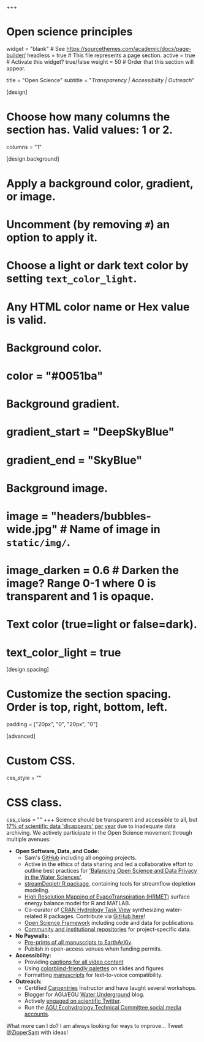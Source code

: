 +++
# Open science principles

widget = "blank"  # See https://sourcethemes.com/academic/docs/page-builder/
headless = true # This file represents a page section.
active = true  # Activate this widget? true/false
weight = 50  # Order that this section will appear.

title = "Open Science"
subtitle = "*Transparency | Accessibility | Outreach*"

[design]
  # Choose how many columns the section has. Valid values: 1 or 2.
  columns = "1"

[design.background]
  # Apply a background color, gradient, or image.
  #   Uncomment (by removing `#`) an option to apply it.
  #   Choose a light or dark text color by setting `text_color_light`.
  #   Any HTML color name or Hex value is valid.

  # Background color.
  # color = "#0051ba"
  
  # Background gradient.
  # gradient_start = "DeepSkyBlue"
  # gradient_end = "SkyBlue"
  
  # Background image.
  # image = "headers/bubbles-wide.jpg"  # Name of image in `static/img/`.
  # image_darken = 0.6  # Darken the image? Range 0-1 where 0 is transparent and 1 is opaque.

  # Text color (true=light or false=dark).
  # text_color_light = true

[design.spacing]
  # Customize the section spacing. Order is top, right, bottom, left.
  padding = ["20px", "0", "20px", "0"]

[advanced]
 # Custom CSS. 
 css_style = ""
 
 # CSS class.
 css_class = ""
+++
Science should be transparent and accessible to all, but [17% of scientific data 'disappears' per year](https://www.sciencedirect.com/science/article/pii/S0960982213014000) due to inadequate data archiving. We actively participate in the Open Science movement through multiple avenues:
 - **Open Software, Data, and Code:** 
   - Sam's [GitHub](https://www.github.com/samzipper) including all ongoing projects.
   - Active in the ethics of data sharing and led a collaborative effort to outline best practices for ['Balancing Open Science and Data Privacy in the Water Sciences'](https://agupubs.onlinelibrary.wiley.com/doi/abs/10.1029/2019WR025080).
   - [streamDepletr R package](https://cran.r-project.org/package=streamDepletr), containing tools for streamflow depletion modeling.
   - [High Resolution Mapping of EvapoTranspiration (HRMET)](https://github.com/samzipper/HRMET) surface energy balance model for R and MATLAB.
   - Co-curator of [CRAN Hydrology Task View](https://cran.r-project.org/web/views/Hydrology.html) synthesizing water-related R packages. Contribute via [GitHub here](https://github.com/ropensci/Hydrology/)!
   - [Open Science Framework](https://osf.io/jx68u/) including code and data for publications.
   - [Community and institutional repositories](https://lter.limnology.wisc.edu/data?combine=&field_data_set_core_areas_target_id=All&field_data_set_ntl_themes_target_id=All&family_name=Samuel+C.+Zipper) for project-specific data.
 - **No Paywalls:** 
   - [Pre-prints of all manuscripts to EarthArXiv](https://osf.io/jx68u/).
   - Publish in open-access venues when funding permits.
 - **Accessibility:** 
   - Providing [captions for all video content](https://www.youtube.com/watch?v=DaTFs6VEpTU)
   - Using [colorblind-friendly palettes](https://sashat.me/2017/01/11/list-of-20-simple-distinct-colors/) on slides and figures
   - Formatting [manuscripts](https://osf.io/jx68u/) for text-to-voice compatibility.
 - **Outreach:** 
   - Certified [Carpentries](https://carpentries.org/) Instructor and have taught several workshops.
   - Blogger for AGU/EGU [Water Underground](https://blogs.agu.org/waterunderground/) blog.
   - Actively [engaged on scientific Twitter](https://www.twitter.com/ZipperSam).
   - Run the [AGU Ecohydrology Technical Committee social media accounts](https://twitter.com/AGUecohydro).

What more can I do? I am always looking for ways to improve... Tweet [@ZipperSam](https://www.twitter.com/ZipperSam) with ideas!